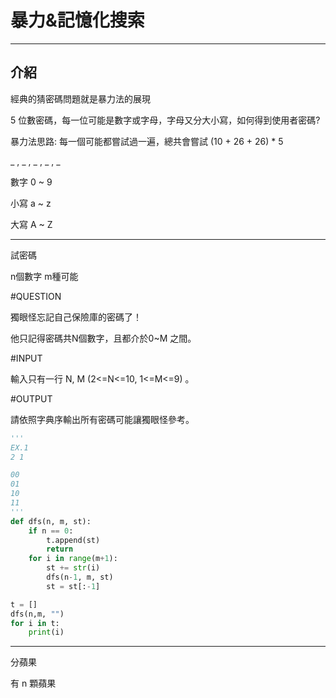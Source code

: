 # 暴力&記憶化搜索

---

## 介紹

經典的猜密碼問題就是暴力法的展現

5 位數密碼，每一位可能是數字或字母，字母又分大小寫，如何得到使用者密碼?

暴力法思路: 每一個可能都嘗試過一遍，總共會嘗試 (10 + 26 + 26) * 5

_ , 	_ ,	 _ ,	_ ,	_ 

數字 0 ~ 9 

小寫 a ~ z

大寫 A ~ Z

---

試密碼

n個數字 m種可能

\#QUESTION

獨眼怪忘記自己保險庫的密碼了！

他只記得密碼共N個數字，且都介於0~M 之間。

\#INPUT

輸入只有一行 N, M (2<=N<=10, 1<=M<=9) 。

\#OUTPUT

請依照字典序輸出所有密碼可能讓獨眼怪參考。

``` python
'''
EX.1
2 1

00
01
10
11
'''
def dfs(n, m, st):
    if n == 0:
        t.append(st)
        return
    for i in range(m+1):
        st += str(i)
        dfs(n-1, m, st)
        st = st[:-1]

t = []
dfs(n,m, "")
for i in t:
    print(i)
```

---

分蘋果

有 n 顆蘋果
